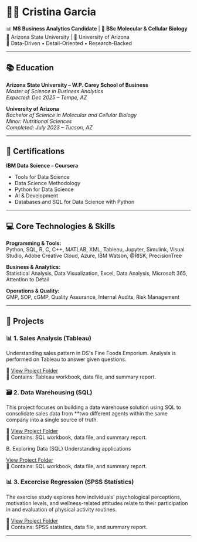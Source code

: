 # 👩‍💻 Cristina Garcia

📊 **MS Business Analytics Candidate** | 🔬 **BSc Molecular & Cellular Biology**  
🌵 Arizona State University | 🧪 University of Arizona  
🎯 Data-Driven • Detail-Oriented • Research-Backed

---

## 📚 Education

**Arizona State University – W.P. Carey School of Business**  
*Master of Science in Business Analytics*  
*Expected: Dec 2025 – Tempe, AZ*

**University of Arizona**  
*Bachelor of Science in Molecular and Cellular Biology*  
*Minor: Nutritional Sciences*  
*Completed: July 2023 – Tucson, AZ*



---

## 🧠 Certifications

**IBM Data Science – Coursera**  
- Tools for Data Science  
- Data Science Methodology  
- Python for Data Science  
- AI & Development  
- Databases and SQL for Data Science with Python  

---

## 💻 Core Technologies & Skills

**Programming & Tools:**  
Python, SQL, R, C, C++, MATLAB, XML, Tableau, Jupyter, Simulink, Visual Studio, Adobe Creative Cloud, Azure, IBM Watson, @RISK, PrecisionTree

**Business & Analytics:**  
Statistical Analysis, Data Visualization, Excel, Data Analysis, Microsoft 365, Attention to Detail

**Operations & Quality:**  
GMP, SOP, cGMP, Quality Assurance, Internal Audits, Risk Management

---

## 🚀 Projects

### 📊 1. Sales Analysis (Tableau)
Understanding sales pattern in DS's Fine Foods Emporium. Analysis is performed on Tableau to answer given questions. 

🔗 [View Project Folder](./projects/sales_analysis)  
📁 Contains: Tableau workbook, data file, and summary report.

### 🗃️  2. Data Warehousing (SQL)
This project focuses on building a data warehouse solution using SQL to consolidate sales data from **two different agents within the same company into a single source of truth. 

🔗 [View Project Folder](./projects/DataWarehousing)  
📁 Contains: SQL workbook, data file, and summary report.

B. Exploring Data (SQL)
Understanding applications

[View Project Folder](./projects/DataSQL)  
📁 Contains: SQL workbook, data file, and summary report.

### 📊 3. Excercise Regression (SPSS Statistics)
The exercise study explores how individuals' psychological perceptions, motivation levels, and wellness-related attitudes relate to their participation in and evaluation of physical activity routines.

🔗 [View Project Folder](./projects/Regression)  
📁 Contains: SPSS statistics, data file, and summary report.

---
